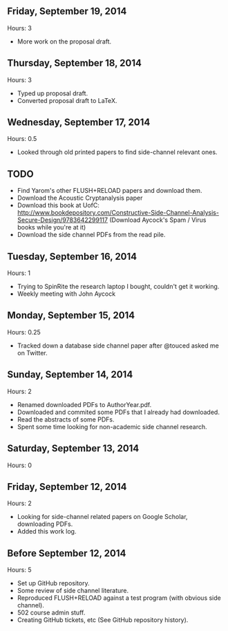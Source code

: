 Friday, September 19, 2014
---------------------------------

Hours: 3

- More work on the proposal draft.

Thursday, September 18, 2014
---------------------------------

Hours: 3

- Typed up proposal draft.
- Converted proposal draft to LaTeX.

Wednesday, September 17, 2014
---------------------------------

Hours: 0.5

- Looked through old printed papers to find side-channel relevant ones.

TODO
-----

* Find Yarom's other FLUSH+RELOAD papers and download them.
* Download the Acoustic Cryptanalysis paper
* Download this book at UofC:
    http://www.bookdepository.com/Constructive-Side-Channel-Analysis-Secure-Design/9783642299117
  (Download Aycock's Spam / Virus books while you're at it)
* Download the side channel PDFs from the read pile.

Tuesday, September 16, 2014
---------------------------------

Hours: 1

- Trying to SpinRite the research laptop I bought, couldn't get it working.
- Weekly meeting with John Aycock

Monday, September 15, 2014
---------------------------------

Hours: 0.25

- Tracked down a database side channel paper after @touced asked me on
  Twitter.


Sunday, September 14, 2014
---------------------------------

Hours: 2

- Renamed downloaded PDFs to AuthorYear.pdf.
- Downloaded and commited some PDFs that I already had downloaded.
- Read the abstracts of some PDFs.
- Spent some time looking for non-academic side channel research.

Saturday, September 13, 2014
---------------------------------

Hours: 0

Friday, September 12, 2014
---------------------------------

Hours: 2

- Looking for side-channel related papers on Google Scholar, downloading PDFs.
- Added this work log.

Before September 12, 2014
--------------------------

Hours: 5

- Set up GitHub repository.
- Some review of side channel literature.
- Reproduced FLUSH+RELOAD against a test program (with obvious side channel).
- 502 course admin stuff.
- Creating GitHub tickets, etc (See GitHub repository history).
